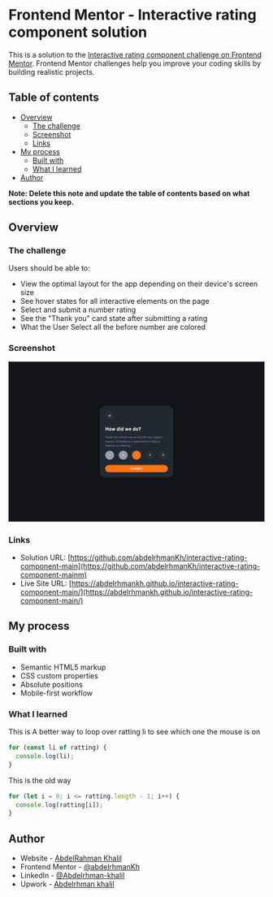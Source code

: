# Frontend Mentor - Interactive rating component solution

This is a solution to the [Interactive rating component challenge on Frontend Mentor](https://www.frontendmentor.io/challenges/interactive-rating-component-koxpeBUmI). Frontend Mentor challenges help you improve your coding skills by building realistic projects.

## Table of contents

- [Overview](#overview)
  - [The challenge](#the-challenge)
  - [Screenshot](#screenshot)
  - [Links](#links)
- [My process](#my-process)
  - [Built with](#built-with)
  - [What I learned](#what-i-learned)
- [Author](#author)

**Note: Delete this note and update the table of contents based on what sections you keep.**

## Overview

### The challenge

Users should be able to:

- View the optimal layout for the app depending on their device's screen size
- See hover states for all interactive elements on the page
- Select and submit a number rating
- See the "Thank you" card state after submitting a rating
- What the User Select all the before number are colored

### Screenshot

![](./design/screenshot.png)

### Links

- Solution URL: [https://github.com/abdelrhmanKh/interactive-rating-component-main](https://github.com/abdelrhmanKh/interactive-rating-component-mainm)
- Live Site URL: [https://abdelrhmankh.github.io/interactive-rating-component-main/](https://abdelrhmankh.github.io/interactive-rating-component-main/)

## My process

### Built with

- Semantic HTML5 markup
- CSS custom properties
- Absolute positions
- Mobile-first workflow

### What I learned

This is A better way to loop over ratting li to see which one the mouse is on

```js
for (const li of ratting) {
  console.log(li);
}
```

This is the old way

```js
for (let i = 0; i <= ratting.length - 1; i++) {
  console.log(ratting[i]);
}
```


## Author

- Website - [AbdelRahman Khalil](https://abdelrhmankh.github.io/abdelrhmankhalil/)
- Frontend Mentor - [@abdelrhmanKh](https://www.frontendmentor.io/profile/abdelrhmanKh)
- LinkedIn - [@Abdelrhman-khalil](https://www.linkedin.com/in/abdelrhman-khalil-ali-9716a0188/)
- Upwork - [Abdelrhman khalil](https://www.upwork.com/freelancers/~0166fb261d37d97378)
